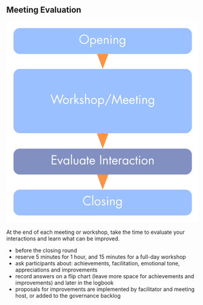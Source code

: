 ## Meeting Evaluation


![right,fit](img/meetings/evaluate-interactions.png)

At the end of each meeting or workshop, take the time to evaluate your interactions and learn what can be improved.

* before the closing round
* reserve 5 minutes for 1 hour, and 15 minutes for a full-day workshop
* ask participants about: achievements, facilitation, emotional tone, appreciations and improvements
* record answers on a flip chart (leave more space for achievements and improvements) and later in the logbook
* proposals for improvements are implemented by facilitator and meeting host, or added to the governance backlog



